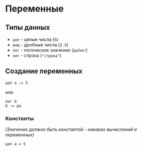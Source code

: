 # Переменные

## Типы данных

 + `цел` - целые числа (`5`)
 + `вещ` - дробные числа (`2.5`)
 + `лог` - логическое значение (`да`/`нет`)
 + `лит` - строка (`"строка"`)

## Создание переменных

```1c
цел а := 5
```

или

```1c
лог б
б := да
```

### Константы

*(Значение должно быть константой - никаких вычислений и переменных)*

```1c
цел а = 5
```
